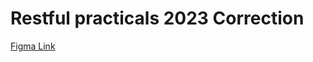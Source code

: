 # Restful practicals 2023 Correction

[Figma Link](https://www.figma.com/design/RZPR0o6f4FUWjkkZsoLKu3/RTB-EMS-Restful-2023?node-id=0-1&t=CIaDHXZNokdzx9nG-1)